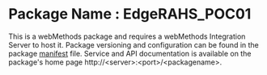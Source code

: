 # Package Name : EdgeRAHS_POC01
This is a webMethods package and requires a webMethods Integration Server to host it. Package versioning and configuration can be found in the package [manifest](./EdgeRAHS_POC01/manifest.v3) file. Service and API documentation is available on the package's home page http://&lt;server&gt;:&lt;port&gt;/&lt;packagename>.
